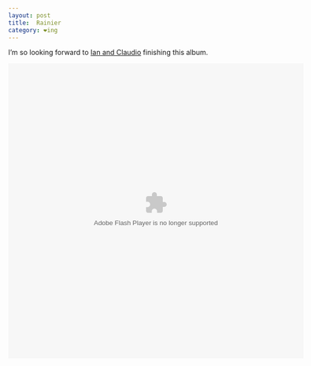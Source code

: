 ```yaml
---
layout: post
title:  Rainier
category: ❤ing
---
```


I’m so looking forward to [Ian and Claudio][mighty_oaks] finishing this album.

<object height="600" width="600"> <param name="movie" value="http://player.soundcloud.com/player.swf?url=http%3A%2F%2Fapi.soundcloud.com%2Ftracks%2F10012318&amp;auto_play=false&amp;player_type=artwork&amp;color=0066ff"></param> <param name="allowscriptaccess" value="always"></param> <embed allowscriptaccess="always" height="600" src="http://player.soundcloud.com/player.swf?url=http%3A%2F%2Fapi.soundcloud.com%2Ftracks%2F10012318&amp;auto_play=false&amp;player_type=artwork&amp;color=0066ff" type="application/x-shockwave-flash" width="600"></embed> </object>

[mighty_oaks]: http://www.mightyoaksmusic.com/